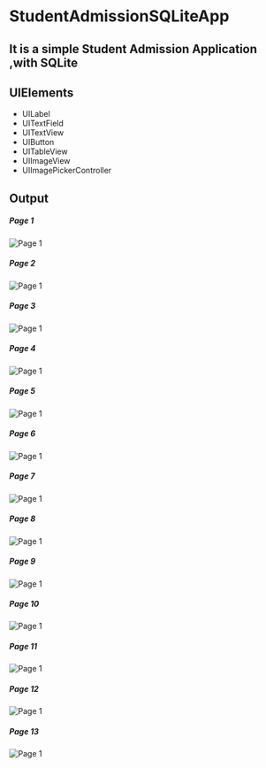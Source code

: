 # StudentAdmissionSQLiteApp
## It is a simple Student Admission Application ,with SQLite

## UIElements
- UILabel
- UITextField
- UITextView
- UIButton
- UITableView
- UIImageView
- UIImagePickerController

## Output
##### Page 1
![Page 1](D1.jpg)

##### Page 2
![Page 1](D2.jpg)

##### Page 3
![Page 1](D3.jpg)

##### Page 4
![Page 1](D4.jpg)

##### Page 5
![Page 1](D5.jpg)

##### Page 6
![Page 1](D6.jpg)

##### Page 7
![Page 1](D7.jpg)

##### Page 8
![Page 1](D8.jpg)

##### Page 9
![Page 1](D9.jpg)

##### Page 10
![Page 1](D10.jpg)

##### Page 11
![Page 1](D11.jpg)

##### Page 12
![Page 1](D12.jpg)

##### Page 13
![Page 1](D13.jpg)

